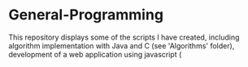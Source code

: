 # General-Programming
This repository displays some of the scripts I have created, including algorithm implementation with Java and C (see 'Algorithms' folder), development of a web application using javascript (
